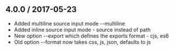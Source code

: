## 4.0.0 / 2017-05-23

- Added multiline source input mode --multiline
- Added inline source input mode - source instead of path
- New option --export which defines the exports format - cjs, es6
- Old option --format now takes css, js, json, defaults to js
